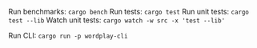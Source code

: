 Run benchmarks: `cargo bench`
Run tests: `cargo test`
Run unit tests: `cargo test --lib`
Watch unit tests: `cargo watch -w src -x 'test --lib'`

Run CLI: `cargo run -p wordplay-cli`